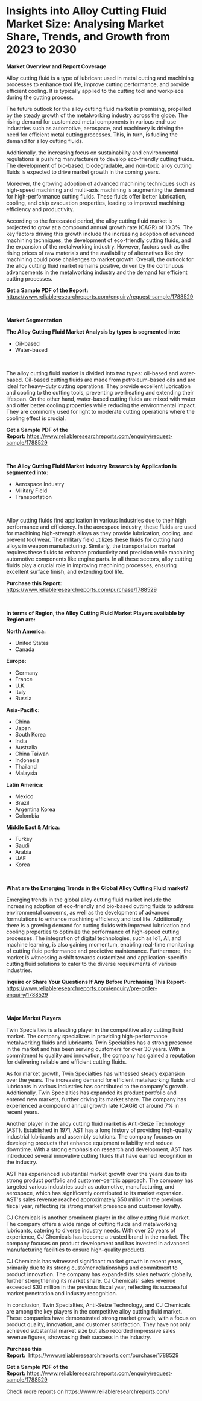 <p><h1>Insights into Alloy Cutting Fluid Market Size: Analysing Market Share, Trends, and Growth from 2023 to 2030</h1></p><p><strong>Market Overview and Report Coverage</strong></p>
<p><p>Alloy cutting fluid is a type of lubricant used in metal cutting and machining processes to enhance tool life, improve cutting performance, and provide efficient cooling. It is typically applied to the cutting tool and workpiece during the cutting process.</p><p>The future outlook for the alloy cutting fluid market is promising, propelled by the steady growth of the metalworking industry across the globe. The rising demand for customized metal components in various end-use industries such as automotive, aerospace, and machinery is driving the need for efficient metal cutting processes. This, in turn, is fueling the demand for alloy cutting fluids.</p><p>Additionally, the increasing focus on sustainability and environmental regulations is pushing manufacturers to develop eco-friendly cutting fluids. The development of bio-based, biodegradable, and non-toxic alloy cutting fluids is expected to drive market growth in the coming years.</p><p>Moreover, the growing adoption of advanced machining techniques such as high-speed machining and multi-axis machining is augmenting the demand for high-performance cutting fluids. These fluids offer better lubrication, cooling, and chip evacuation properties, leading to improved machining efficiency and productivity.</p><p>According to the forecasted period, the alloy cutting fluid market is projected to grow at a compound annual growth rate (CAGR) of 10.3%. The key factors driving this growth include the increasing adoption of advanced machining techniques, the development of eco-friendly cutting fluids, and the expansion of the metalworking industry. However, factors such as the rising prices of raw materials and the availability of alternatives like dry machining could pose challenges to market growth. Overall, the outlook for the alloy cutting fluid market remains positive, driven by the continuous advancements in the metalworking industry and the demand for efficient cutting processes.</p></p>
<p><strong>Get a Sample PDF of the Report:</strong> <a href="https://www.reliableresearchreports.com/enquiry/request-sample/1788529">https://www.reliableresearchreports.com/enquiry/request-sample/1788529</a></p>
<p>&nbsp;</p>
<p><strong>Market Segmentation</strong></p>
<p><strong>The Alloy Cutting Fluid Market Analysis by types is segmented into:</strong></p>
<p><ul><li>Oil-based</li><li>Water-based</li></ul></p>
<p>&nbsp;</p>
<p><p>The alloy cutting fluid market is divided into two types: oil-based and water-based. Oil-based cutting fluids are made from petroleum-based oils and are ideal for heavy-duty cutting operations. They provide excellent lubrication and cooling to the cutting tools, preventing overheating and extending their lifespan. On the other hand, water-based cutting fluids are mixed with water and offer better cooling properties while reducing the environmental impact. They are commonly used for light to moderate cutting operations where the cooling effect is crucial.</p></p>
<p><strong>Get a Sample PDF of the Report:</strong>&nbsp;<a href="https://www.reliableresearchreports.com/enquiry/request-sample/1788529">https://www.reliableresearchreports.com/enquiry/request-sample/1788529</a></p>
<p>&nbsp;</p>
<p><strong>The Alloy Cutting Fluid Market Industry Research by Application is segmented into:</strong></p>
<p><ul><li>Aerospace Industry</li><li>Military Field</li><li>Transportation</li></ul></p>
<p>&nbsp;</p>
<p><p>Alloy cutting fluids find application in various industries due to their high performance and efficiency. In the aerospace industry, these fluids are used for machining high-strength alloys as they provide lubrication, cooling, and prevent tool wear. The military field utilizes these fluids for cutting hard alloys in weapon manufacturing. Similarly, the transportation market requires these fluids to enhance productivity and precision while machining automotive components like engine parts. In all these sectors, alloy cutting fluids play a crucial role in improving machining processes, ensuring excellent surface finish, and extending tool life.</p></p>
<p><strong>Purchase this Report:</strong>&nbsp; <a href="https://www.reliableresearchreports.com/purchase/1788529">https://www.reliableresearchreports.com/purchase/1788529</a></p>
<p>&nbsp;</p>
<p><strong>In terms of Region, the Alloy Cutting Fluid Market Players available by Region are:</strong></p>
<p>
    <p> <strong> North America: </strong>
        <ul>
            <li>United States</li>
            <li>Canada</li>
        </ul>
        </p> 
    <p> <strong> Europe: </strong>
        <ul>
            <li>Germany</li>
            <li>France</li>
            <li>U.K.</li>
            <li>Italy</li>
            <li>Russia</li>
        </ul>
        </p> 
    <p> <strong> Asia-Pacific: </strong>
        <ul>
            <li>China</li>
            <li>Japan</li>
            <li>South Korea</li>
            <li>India</li>
            <li>Australia</li>
            <li>China Taiwan</li>
            <li>Indonesia</li>
            <li>Thailand</li>
            <li>Malaysia</li>
        </ul>
        </p> 
    <p> <strong> Latin America: </strong>
        <ul>
            <li>Mexico</li>
            <li>Brazil</li>
            <li>Argentina Korea</li>
            <li>Colombia</li>
        </ul>
        </p> 
    <p> <strong> Middle East & Africa: </strong>
        <ul>
            <li>Turkey</li>
            <li>Saudi</li>
            <li>Arabia</li>
            <li>UAE</li>
            <li>Korea</li>
        </ul>
    </p>
    </p>
<p>&nbsp;</p>
<p><strong>What are the Emerging Trends in the Global Alloy Cutting Fluid market?</strong></p>
<p><p>Emerging trends in the global alloy cutting fluid market include the increasing adoption of eco-friendly and bio-based cutting fluids to address environmental concerns, as well as the development of advanced formulations to enhance machining efficiency and tool life. Additionally, there is a growing demand for cutting fluids with improved lubrication and cooling properties to optimize the performance of high-speed cutting processes. The integration of digital technologies, such as IoT, AI, and machine learning, is also gaining momentum, enabling real-time monitoring of cutting fluid performance and predictive maintenance. Furthermore, the market is witnessing a shift towards customized and application-specific cutting fluid solutions to cater to the diverse requirements of various industries.</p></p>
<p><strong>Inquire or Share Your Questions If Any Before Purchasing This Report</strong>- <a href="https://www.reliableresearchreports.com/enquiry/pre-order-enquiry/1788529">https://www.reliableresearchreports.com/enquiry/pre-order-enquiry/1788529</a></p>
<p>&nbsp;</p>
<p><strong>Major Market Players</strong></p>
<p><p>Twin Specialties is a leading player in the competitive alloy cutting fluid market. The company specializes in providing high-performance metalworking fluids and lubricants. Twin Specialties has a strong presence in the market and has been serving customers for over 30 years. With a commitment to quality and innovation, the company has gained a reputation for delivering reliable and efficient cutting fluids.</p><p>As for market growth, Twin Specialties has witnessed steady expansion over the years. The increasing demand for efficient metalworking fluids and lubricants in various industries has contributed to the company's growth. Additionally, Twin Specialties has expanded its product portfolio and entered new markets, further driving its market share. The company has experienced a compound annual growth rate (CAGR) of around 7% in recent years.</p><p>Another player in the alloy cutting fluid market is Anti-Seize Technology (AST). Established in 1971, AST has a long history of providing high-quality industrial lubricants and assembly solutions. The company focuses on developing products that enhance equipment reliability and reduce downtime. With a strong emphasis on research and development, AST has introduced several innovative cutting fluids that have earned recognition in the industry.</p><p>AST has experienced substantial market growth over the years due to its strong product portfolio and customer-centric approach. The company has targeted various industries such as automotive, manufacturing, and aerospace, which has significantly contributed to its market expansion. AST's sales revenue reached approximately $50 million in the previous fiscal year, reflecting its strong market presence and customer loyalty.</p><p>CJ Chemicals is another prominent player in the alloy cutting fluid market. The company offers a wide range of cutting fluids and metalworking lubricants, catering to diverse industry needs. With over 20 years of experience, CJ Chemicals has become a trusted brand in the market. The company focuses on product development and has invested in advanced manufacturing facilities to ensure high-quality products.</p><p>CJ Chemicals has witnessed significant market growth in recent years, primarily due to its strong customer relationships and commitment to product innovation. The company has expanded its sales network globally, further strengthening its market share. CJ Chemicals' sales revenue exceeded $30 million in the previous fiscal year, reflecting its successful market penetration and industry recognition.</p><p>In conclusion, Twin Specialties, Anti-Seize Technology, and CJ Chemicals are among the key players in the competitive alloy cutting fluid market. These companies have demonstrated strong market growth, with a focus on product quality, innovation, and customer satisfaction. They have not only achieved substantial market size but also recorded impressive sales revenue figures, showcasing their success in the industry.</p></p>
<p><strong>Purchase this Report:</strong>&nbsp;&nbsp;<a href="https://www.reliableresearchreports.com/purchase/1788529">https://www.reliableresearchreports.com/purchase/1788529</a></p>
<p></p>
<p><strong>Get a Sample PDF of the Report:</strong>&nbsp;<a href="https://www.reliableresearchreports.com/enquiry/request-sample/1788529">https://www.reliableresearchreports.com/enquiry/request-sample/1788529</a></p>
<p>Check more reports on https://www.reliableresearchreports.com/</p>